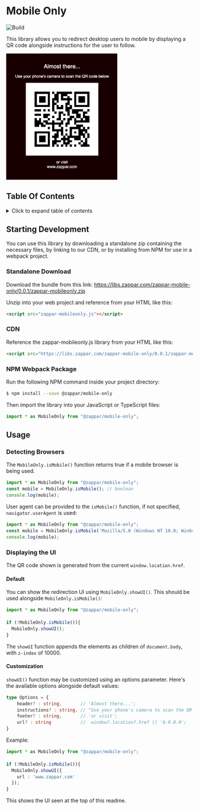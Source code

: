 # Mobile Only

![Build](https://github.com/zappar-xr/mobile-only/workflows/Build/badge.svg)


This library allows you to redirect desktop users to mobile by displaying a QR code alongside instructions for the user to follow.

<img src="docs/images/preview.png" width="300"/>

## Table Of Contents
<details>
<summary>Click to expand table of contents</summary>

<!--ts-->
   * [Mobile Only](#mobile-only)
      * [Table Of Contents](#table-of-contents)
      * [Starting Development](#starting-development)
         * [Standalone Download](#standalone-download)
         * [CDN](#cdn)
         * [NPM Webpack Package](#npm-webpack-package)
      * [Usage](#usage)
         * [Detecting Browsers](#detecting-browsers)
         * [Displaying the UI](#displaying-the-ui)
            * [Default](#default)
            * [Customization](#customization)

<!-- Added by: zapparadmin, at: Tue Mar 23 15:19:23 GMT 2021 -->

<!--te-->
</details>

## Starting Development

You can use this library by downloading a standalone zip containing the necessary files, by linking to our CDN, or by installing from NPM for use in a webpack project.


### Standalone Download

Download the bundle from this link:
https://libs.zappar.com/zappar-mobile-only/0.0.1/zappar-mobileonly.zip

Unzip into your web project and reference from your HTML like this:
```html
<script src="zappar-mobileonly.js"></script>
```

### CDN

Reference the zappar-mobileonly.js library from your HTML like this:
```html
<script src="https://libs.zappar.com/zappar-mobile-only/0.0.1/zappar-mobileonly.js"></script>
```

### NPM Webpack Package

Run the following NPM command inside your project directory:
```bash
$ npm install --save @zappar/mobile-only
```

Then import the library into your JavaScript or TypeScript files:
```ts
import * as MobileOnly from "@zappar/mobile-only";
```

## Usage

### Detecting Browsers

The `MobileOnly.isMobile()` function returns true if a mobile browser is being used.

```ts
import * as MobileOnly from "@zappar/mobile-only";
const mobile = MobileOnly.isMobile(); // boolean
console.log(mobile);
```

User agent can be provided to the `isMobile()` function, if not specified, `navigator.userAgent` is used:


```ts
import * as MobileOnly from "@zappar/mobile-only";
const mobile = MobileOnly.isMobile('Mozilla/5.0 (Windows NT 10.0; Win64; x64) AppleWebKit/537.36 (KHTML, like Gecko) Chrome/74.0.3729.169 Safari/537.36');
console.log(mobile);
```

### Displaying the UI

The QR code shown is generated from the current `window.location.href`.

#### Default

You can show the redirection UI using `MobileOnly.showUI()`. This should be used alongside `MobileOnly.isMobile()`:

```ts
import * as MobileOnly from "@zappar/mobile-only";

if (!MobileOnly.isMobile()){
  MobileOnly.showUI();
}
```

The `showUI` function appends the elements as children of `document.body`, with `z-index` of 10000.

#### Customization

`showUI()` function may be customized using an options parameter. Here's the available options alongside default values:

```ts
type Options = {
    header? : string,       // 'Almost there...';
    instructions? : string, // "Use your phone's camera to scan the QR code below";
    footer? : string,       // 'or visit';
    url? : string           //  window?.location?.href || '0.0.0.0';
}
```

Example:

```ts
import * as MobileOnly from "@zappar/mobile-only";

if (!MobileOnly.isMobile()){
  MobileOnly.showUI({
    url : 'www.zappar.com'
  });
}
```

This shows the UI seen at the top of this readme.

